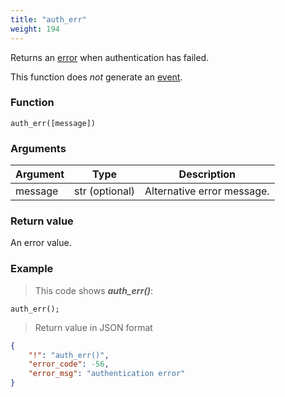 ```yaml
---
title: "auth_err"
weight: 194
---
```


Returns an [error](../../data-types/error) when authentication has failed.

This function does *not* generate an [event](../../overview/events).

### Function
`auth_err([message])`

### Arguments
Argument | Type | Description
-------- | ---- | -----------
message | str (optional) | Alternative error message.

### Return value
An error value.

### Example

> This code shows ***auth_err()***:

```thingsdb,json_response
auth_err();
```

> Return value in JSON format

```json
{
    "!": "auth_err()",
    "error_code": -56,
    "error_msg": "authentication error"
}
```
